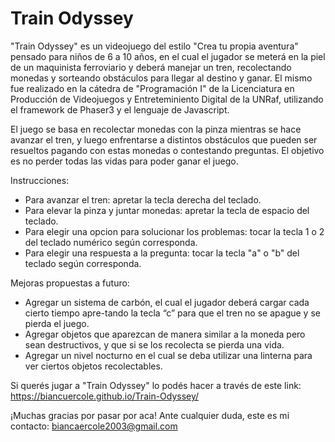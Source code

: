 # Train Odyssey

"Train Odyssey" es un videojuego del estilo "Crea tu propia aventura" pensado para niños de 6 a 10 años, en el cual el jugador se meterá en la piel de un maquinista ferroviario y deberá manejar un tren, recolectando monedas y sorteando obstáculos para llegar al destino y ganar. 
El mismo fue realizado en la cátedra de "Programación I" de la Licenciatura en Producción de Videojuegos y Entreteminiento Digital de la UNRaf, utilizando el framework de Phaser3 y el lenguaje de Javascript. 

El juego se basa en recolectar monedas con la pinza mientras se hace avanzar el tren, y luego enfrentarse a distintos obstáculos que pueden ser resueltos pagando con estas monedas o contestando preguntas. El objetivo es no perder todas las vidas para poder ganar el juego. 

Instrucciones: 
- Para avanzar el tren: apretar la tecla derecha del teclado. 
- Para elevar la pinza y juntar monedas: apretar la tecla de espacio del teclado. 
- Para elegir una opcion para solucionar los problemas: tocar la tecla 1 o 2 del teclado numérico según corresponda. 
- Para elegir una respuesta a la pregunta: tocar la tecla "a" o "b" del teclado según corresponda. 

Mejoras propuestas a futuro: 
- Agregar un sistema de carbón, el cual el jugador deberá cargar cada cierto tiempo apre-tando la tecla “c” para que el tren no se apague y se pierda el juego. 
- Agregar objetos que aparezcan de manera similar a la moneda pero sean destructivos, y que si se los recolecta se pierda una vida. 
- Agregar un nivel nocturno en el cual se deba utilizar una linterna para ver ciertos objetos recolectables. 

Si querés jugar a "Train Odyssey" lo podés hacer a través de este link: https://biancuercole.github.io/Train-Odyssey/ 

¡Muchas gracias por pasar por aca!
Ante cualquier duda, este es mi contacto: biancaercole2003@gmail.com
